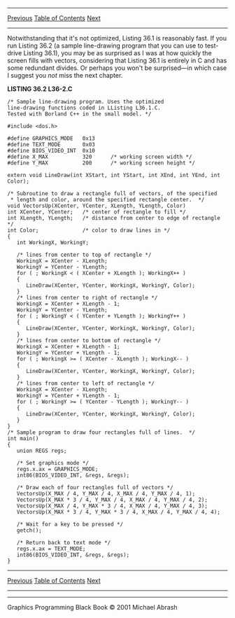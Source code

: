   ------------------------ --------------------------------- --------------------
  [Previous](36-03.html)   [Table of Contents](index.html)   [Next](37-01.html)
  ------------------------ --------------------------------- --------------------

Notwithstanding that it's not optimized, Listing 36.1 is reasonably
fast. If you run Listing 36.2 (a sample line-drawing program that you
can use to test-drive Listing 36.1), you may be as surprised as I was at
how quickly the screen fills with vectors, considering that Listing 36.1
is entirely in C and has some redundant divides. Or perhaps you won't be
surprised—in which case I suggest you *not* miss the next chapter.

**LISTING 36.2 L36-2.C**

    /* Sample line-drawing program. Uses the optimized
    line-drawing functions coded in LListing L36.1.C.
    Tested with Borland C++ in the small model. */

    #include <dos.h>

    #define GRAPHICS_MODE   0x13
    #define TEXT_MODE       0x03
    #define BIOS_VIDEO_INT  0x10
    #define X_MAX           320      /* working screen width */
    #define Y_MAX           200      /* working screen height */

    extern void LineDraw(int XStart, int YStart, int XEnd, int YEnd, int Color);

    /* Subroutine to draw a rectangle full of vectors, of the specified
     * length and color, around the specified rectangle center.  */
    void VectorsUp(XCenter, YCenter, XLength, YLength, Color)
    int XCenter, YCenter;   /* center of rectangle to fill */
    int XLength, YLength;   /* distance from center to edge of rectangle */
    int Color;              /* color to draw lines in */
    {
       int WorkingX, WorkingY;

       /* lines from center to top of rectangle */
       WorkingX = XCenter - XLength;
       WorkingY = YCenter - YLength;
       for ( ; WorkingX < ( XCenter + XLength ); WorkingX++ )
       {
          LineDraw(XCenter, YCenter, WorkingX, WorkingY, Color);
       }
       /* lines from center to right of rectangle */
       WorkingX = XCenter + XLength - 1;
       WorkingY = YCenter - YLength;
       for ( ; WorkingY < ( YCenter + YLength ); WorkingY++ )
       {
          LineDraw(XCenter, YCenter, WorkingX, WorkingY, Color);
       }
       /* lines from center to bottom of rectangle */
       WorkingX = XCenter + XLength - 1;
       WorkingY = YCenter + YLength - 1;
       for ( ; WorkingX >= ( XCenter - XLength ); WorkingX-- )
       {
          LineDraw(XCenter, YCenter, WorkingX, WorkingY, Color);
       }
       /* lines from center to left of rectangle */
       WorkingX = XCenter - XLength;
       WorkingY = YCenter + YLength - 1;
       for ( ; WorkingY >= ( YCenter - YLength ); WorkingY-- )
       {
          LineDraw(XCenter, YCenter, WorkingX, WorkingY, Color);
       }
    }
    /* Sample program to draw four rectangles full of lines.  */
    int main()
    {
       union REGS regs;

       /* Set graphics mode */
       regs.x.ax = GRAPHICS_MODE;
       int86(BIOS_VIDEO_INT, &regs, &regs);

       /* Draw each of four rectangles full of vectors */
       VectorsUp(X_MAX / 4, Y_MAX / 4, X_MAX / 4, Y_MAX / 4, 1);
       VectorsUp(X_MAX * 3 / 4, Y_MAX / 4, X_MAX / 4, Y_MAX / 4, 2);
       VectorsUp(X_MAX / 4, Y_MAX * 3 / 4, X_MAX / 4, Y_MAX / 4, 3);
       VectorsUp(X_MAX * 3 / 4, Y_MAX * 3 / 4, X_MAX / 4, Y_MAX / 4, 4);

       /* Wait for a key to be pressed */
       getch();

       /* Return back to text mode */
       regs.x.ax = TEXT_MODE;
       int86(BIOS_VIDEO_INT, &regs, &regs);
    }

  ------------------------ --------------------------------- --------------------
  [Previous](36-03.html)   [Table of Contents](index.html)   [Next](37-01.html)
  ------------------------ --------------------------------- --------------------

* * * * *

Graphics Programming Black Book © 2001 Michael Abrash
